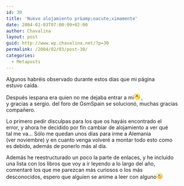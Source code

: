 ```yaml
---
id: 30
title: 'Nuevo alojamiento pr&amp;oacute;ximamente'
date: 2004-02-03T07:00:09+02:00
author: Chavalina
layout: post
guid: http://www.wp.chavalina.net/?p=30
permalink: /2004/02/03/post-30/
categories:
  - Metaposts
---
```

Algunos habr&eacute;is observado durante estos d&iacute;as que mi p&aacute;gina  
estuvo ca&iacute;da.

Despu&eacute;s iespana era quien no me dejaba entrar a mi![emo](/imagenes/emoticonos/enfadado.gif) ,  
y gracias a <span class="alguien">sergio.</span> del foro de GsmSpain se solucion&oacute;, muchas gracias compa&ntilde;ero.

Lo primero pedir disculpas para los que os hay&aacute;is encontrado el  
error, y ahora he decidido por fin cambiar de alojamiento a ver qu&eacute;  
tal me va&#8230; S&oacute;lo me quedan unos d&iacute;as para irme a Alemania  
(ver noviembre) y en cuanto venga volver&eacute; a montar todo esto como  
es debido, adem&aacute;s de ponerlo m&aacute;s al d&iacute;a. 

Adem&aacute;s he reestructurado un poco la parte de enlaces, y he incluido  
una lista con los libros que voy a ir leyendo a lo largo del a&ntilde;o,  
comentar&eacute; los que me parezcan m&aacute;s curiosos o los m&aacute;s  
desconocidos, espero que alguien se anime a leer con alguno![emo](/imagenes/emoticonos/sonrisa.gif)